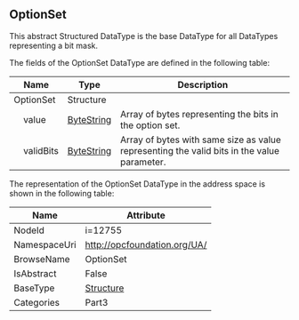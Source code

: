 <!-- datatype -->
## OptionSet
This abstract Structured DataType is the base DataType for all DataTypes representing a bit mask.  
<!-- end of description -->
The fields of the OptionSet DataType are defined in the following table:  

|Name|Type|Description|
|---|---|---|
|OptionSet|Structure||
|&nbsp;&nbsp;&nbsp;&nbsp;value|[ByteString](../../../Part3/DataTypes/ByteString/readme.md)|Array of bytes representing the bits in the option set.|
|&nbsp;&nbsp;&nbsp;&nbsp;validBits|[ByteString](../../../Part3/DataTypes/ByteString/readme.md)|Array of bytes with same size as value representing the valid bits in the value parameter.|

The representation of the OptionSet DataType in the address space is shown in the following table:  

|Name|Attribute|
|---|---|
|NodeId|i=12755|
|NamespaceUri|http://opcfoundation.org/UA/|
|BrowseName|OptionSet|
|IsAbstract|False|
|BaseType|[Structure](../../../Part3/DataTypes/Structure/readme.md)|
|Categories|Part3|

